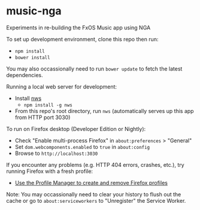 music-nga
=========

Experiments in re-building the FxOS Music app using NGA

To set up development environment, clone this repo then run:
- `npm install`
- `bower install`

You may also occassionally need to run `bower update` to fetch the latest dependencies.

Running a local web server for development:
- Install [nws](https://www.npmjs.com/package/nws)
  + `npm install -g nws`
- From this repo's root directory, run `nws` (automatically serves up this app from HTTP port 3030)

To run on Firefox desktop (Developer Edition or Nightly):
- Check "Enable multi-process Firefox" in `about:preferences` > "General"
- Set `dom.webcomponents.enabled` to `true` in `about:config`
- Browse to `http://localhost:3030`

If you encounter any problems (e.g. HTTP 404 errors, crashes, etc.), try running Firefox with a fresh profile:
- [Use the Profile Manager to create and remove Firefox profiles](https://support.mozilla.org/en-US/kb/profile-manager-create-and-remove-firefox-profiles)

Note: You may occassionally need to clear your history to flush out the cache or go to `about:serviceworkers` to "Unregister" the Service Worker.
